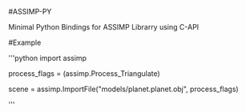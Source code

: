 #ASSIMP-PY

Minimal Python Bindings for ASSIMP Librarry using C-API


#Example

'''python
import assimp

process_flags = (assimp.Process_Triangulate)

scene = assimp.ImportFile("models/planet.planet.obj", process_flags)

'''
